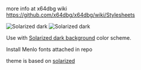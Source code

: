

more info at x64dbg wiki
https://github.com/x64dbg/x64dbg/wiki/Stylesheets

![Solarized dark](https://cloud.githubusercontent.com/assets/3592375/20642529/6d24a926-b411-11e6-92f5-114ef3bb89fa.png)
![Solarized dark](https://cloud.githubusercontent.com/assets/3592375/20642530/6d26411e-b411-11e6-9d27-0a4d559a5c04.png)

Use with [Solarized dark background](https://gist.github.com/techbliss/d6c0002325da01470d3321cc8c218b81) color scheme.

Install Menlo fonts attached in repo

theme is based on [solarized](http://ethanschoonover.com/solarized)